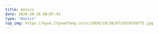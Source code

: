 ```yaml
---
title: musics
date: 2020-10-16 08:07:43
type: "musics"
top_img: https://kyun.ltyuanfang.cn/tc/2020/10/20/bf1d3f87d97f5.jpg
---
```

